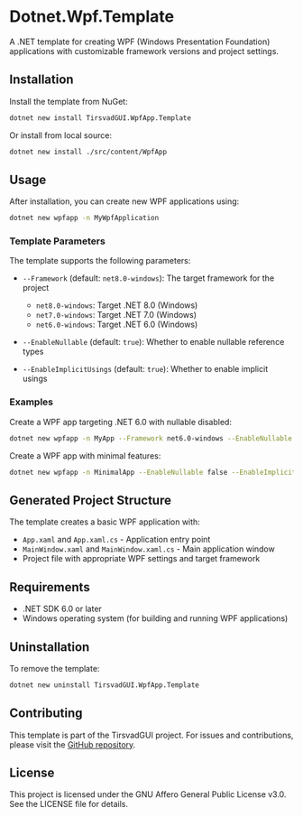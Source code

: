 # Dotnet.Wpf.Template

A .NET template for creating WPF (Windows Presentation Foundation) applications with customizable framework versions and project settings.

## Installation

Install the template from NuGet:

```bash
dotnet new install TirsvadGUI.WpfApp.Template
```

Or install from local source:

```bash
dotnet new install ./src/content/WpfApp
```

## Usage

After installation, you can create new WPF applications using:

```bash
dotnet new wpfapp -n MyWpfApplication
```

### Template Parameters

The template supports the following parameters:

- `--Framework` (default: `net8.0-windows`): The target framework for the project
  - `net8.0-windows`: Target .NET 8.0 (Windows)
  - `net7.0-windows`: Target .NET 7.0 (Windows)  
  - `net6.0-windows`: Target .NET 6.0 (Windows)

- `--EnableNullable` (default: `true`): Whether to enable nullable reference types
- `--EnableImplicitUsings` (default: `true`): Whether to enable implicit usings

### Examples

Create a WPF app targeting .NET 6.0 with nullable disabled:

```bash
dotnet new wpfapp -n MyApp --Framework net6.0-windows --EnableNullable false
```

Create a WPF app with minimal features:

```bash
dotnet new wpfapp -n MinimalApp --EnableNullable false --EnableImplicitUsings false
```

## Generated Project Structure

The template creates a basic WPF application with:

- `App.xaml` and `App.xaml.cs` - Application entry point
- `MainWindow.xaml` and `MainWindow.xaml.cs` - Main application window
- Project file with appropriate WPF settings and target framework

## Requirements

- .NET SDK 6.0 or later
- Windows operating system (for building and running WPF applications)

## Uninstallation

To remove the template:

```bash
dotnet new uninstall TirsvadGUI.WpfApp.Template
```

## Contributing

This template is part of the TirsvadGUI project. For issues and contributions, please visit the [GitHub repository](https://github.com/TirsvadGUI/Dotnet.Wpf.Template).

## License

This project is licensed under the GNU Affero General Public License v3.0. See the LICENSE file for details.